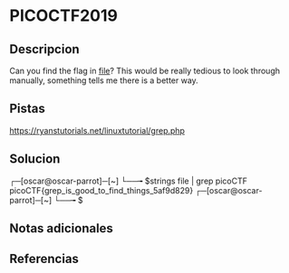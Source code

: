 # PICOCTF2019

## Descripcion
Can you find the flag in [file](https://jupiter.challenges.picoctf.org/static/515f19f3612bfd97cd3f0c0ba32bd864/file)? This would be really tedious to look through manually, something tells me there is a better way.

## Pistas
https://ryanstutorials.net/linuxtutorial/grep.php

## Solucion
┌─[oscar@oscar-parrot]─[~]
└──╼ $strings file | grep picoCTF
picoCTF{grep_is_good_to_find_things_5af9d829}
┌─[oscar@oscar-parrot]─[~]
└──╼ $


## Notas adicionales

## Referencias